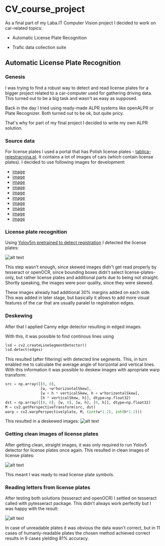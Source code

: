 # CV_course_project

As a final part of my Laba.IT Computer Vision project I decided to work on car-related topics:

- Automatic License Plate Recognition

- Trafic data collection suite

## Automatic License Plate Recognition


### Genesis 

I was trying to find a robust way to detect and read license plates for a bigger project related to a car-computer used for gathering driving data. This turned out to be a big task and wasn't as easy as supposed. 

Back in the day I tried using ready-made ALPR systems like openALPR or Plate Recognizer. Both turned out to be ok, but quite pricy. 

That's why for part of my final project I decided to write my own ALPR solution. 

### Source data

For license plates I used a portal that has Polish license plates - [tablica-rejestracyjna.pl](https://tablica-rejestracyjna.pl/). It contains a lot of images of cars (which contain license plates). I decided to use following images for development:

- [image](https://tablica-rejestracyjna.pl/images/photos/20241217184503.jpeg)
- [image](https://tablica-rejestracyjna.pl/images/photos/20241222194356.jpeg)
- [image](https://tablica-rejestracyjna.pl/images/photos/20241221145937.jpg)
- [image](https://tablica-rejestracyjna.pl/images/photos/20241220211840_1.jpg)
- [image](https://tablica-rejestracyjna.pl/images/photos/20241226000931.png)
- [image](https://tablica-rejestracyjna.pl/images/photos/20241222132622.jpg)
- [image](https://tablica-rejestracyjna.pl/images/photos/20241223133614.jpg)
- [image](https://tablica-rejestracyjna.pl/images/photos/20241231224738.jpe)
- [image](https://tablica-rejestracyjna.pl/images/photos/20250106155050.jpeg)
- [image](https://tablica-rejestracyjna.pl/images/photos/20250106153417.jpeg)


### License plate recognition 

Using [Yolov5m pretrained to detect registration](https://huggingface.co/keremberke/yolov5m-license-plate) I detected the license plates:

![alt text](image-2.png)

This step wasn't enough, since skewed images didn't get read properly by tesseract or openOCR, since bounding boxes didn't select license-plates-only, but rather license plates and additional parts due to being not straight. Shortly speaking, the images were poor quality, since they were skewed.

These images already had additional 30% margins added on each side. This was added in later stage, but basically it allows to add more visual features of the car that are usually paralel to registration edges.

### Deskewing 

After that I applied Canny edge detector resulting in edged images.

With this, it was possible to find continous lines using
``` python
lsd = cv2.createLineSegmentDetector()
lsd.detect(edges)
```

This resulted (after filtering) with detected line segments. This, in turn enabled me to calculate the average angle of horizontal and vertical lines. With this information it was possible to deskew images with apropriate warp transform:
```python
src = np.array([[0, 0], 
                [w, +w*horizontalSkew], 
                [w + h * verticalSkew, h + w*horizontalSkew],
                [h * verticalSkew, h]], dtype=np.float32)
dst = np.array([[0, 0], [w, 0], [w, h], [0, h]], dtype=np.float32)
M = cv2.getPerspectiveTransform(src, dst)
warp = cv2.warpPerspective(plate, M, (int(w*1.2), int(h*1.2)))
```

This resulted in a deskewed images:
![alt text](output2.png)


### Getting clean images of license plates

After getting clean, straight images, it was only required to run Yolov5 detector for license plates once again. This resulted in clean images of license plates:

![alt text](image-3.png)


This meant I was ready to read license plate symbols.

### Reading letters from license plates

After testing both solutions (tesseract and openOCR) I settled on tesseract called with pytesseract package. This didn't always work perfectly but I was happy with the result:

![alt text](image-4.png)

In case of unreadable plates it was obvious the data wasn't correct, but in 11 cases of humanly-readable plates the chosen method achieved correct results in 9 cases yielding 81% accuracy. 
